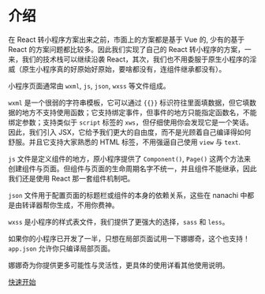 # 介绍

在 React 转小程序方案出来之前，市面上的方案都是基于 Vue 的, 少有的基于 React 的方案问题都比较多。因此我们实现了自己的 React 转小程序的方案，一来，我们的技术栈可以继续沿袭 React，其次，我们也不用委服于原生小程序的淫威（原生小程序真的好原始好原始，要啥都没有，连组件继承都没有）。

小程序页面通常由 `wxml`, `js`, `json`, `wxss` 等文件组成。

`wxml` 是一个很弱的字符串模板，它可以通过 `{{}}` 标识符往里面填数据，但它填数据的地方不支持使用函数；它支持绑定事件，但事件的地方只能指定函数名，不能绑定参数；支持类似于 `script` 标签的 `xws`，但仔细使用你会发现它是一个笑话。因此，我们引入 JSX，它给予我们更大的自由度，而不是光顾着自己编译得如何舒服。并且它支持大家熟悉的 HTML 标签，不用强逼自己使用 `view` 与 `text`.

`js` 文件是定义组件的地方，原小程序提供了 `Component()`, `Page()` 这两个方法来创建组件与页面。但组件与页面的生命周期名字不统一，并且组件不能继承，因此我们还是使用 React 那一套组件机制吧。

`json` 文件用于配置页面的标题栏或组件的本身的依赖关系，这些在 nanachi 中都是由转译器帮你生成，不用你费神。

`wxss` 是小程序的样式表文件，我们提供了更强大的选择，`sass` 和 `less`。

如果你的小程序已开发了一半，只想在局部页面试用一下娜娜奇，这个也支持！`app.json` 允许你只编译局部页面。

娜娜奇为你提供更多可能性与灵活性，更具体的使用详看其他使用说明。

[快速开始](install.md)